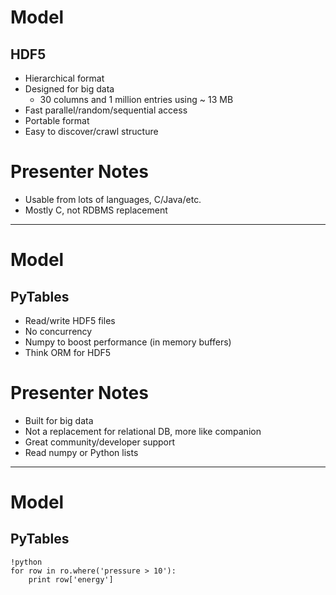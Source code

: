 # Model
## HDF5

- Hierarchical format
- Designed for big data
    - 30 columns and 1 million entries using ~ 13 MB
- Fast parallel/random/sequential access
- Portable format
- Easy to discover/crawl structure

# Presenter Notes

- Usable from lots of languages, C/Java/etc.
- Mostly C, not RDBMS replacement

--------------------------------------------------

# Model
## PyTables

- Read/write HDF5 files
- No concurrency
- Numpy to boost performance (in memory buffers)
- Think ORM for HDF5

# Presenter Notes

- Built for big data
- Not a replacement for relational DB, more like companion
- Great community/developer support
- Read numpy or Python lists

--------------------------------------------------

# Model
## PyTables

    !python
    for row in ro.where('pressure > 10'):
        print row['energy'] 

